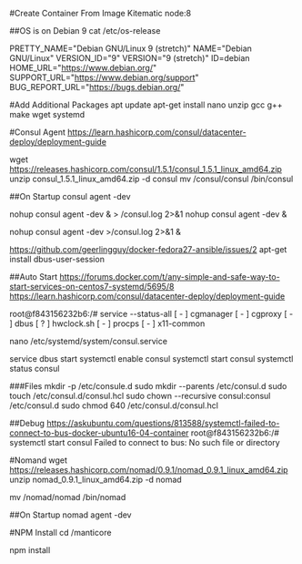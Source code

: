 #Create Container From Image
Kitematic
node:8


##OS is on Debian 9 
cat /etc/os-release

PRETTY_NAME="Debian GNU/Linux 9 (stretch)"
NAME="Debian GNU/Linux"
VERSION_ID="9"
VERSION="9 (stretch)"
ID=debian
HOME_URL="https://www.debian.org/"
SUPPORT_URL="https://www.debian.org/support"
BUG_REPORT_URL="https://bugs.debian.org/"


#Add Additional Packages
apt update
apt-get install nano unzip gcc g++ make wget systemd



#Consul Agent
https://learn.hashicorp.com/consul/datacenter-deploy/deployment-guide

wget https://releases.hashicorp.com/consul/1.5.1/consul_1.5.1_linux_amd64.zip
unzip consul_1.5.1_linux_amd64.zip -d consul
mv /consul/consul /bin/consul


##On Startup
consul agent -dev

nohup consul agent -dev & > /consul.log 2>&1
nohup consul agent -dev &

nohup consul agent -dev >/consul.log 2>&1 &

https://github.com/geerlingguy/docker-fedora27-ansible/issues/2
apt-get install dbus-user-session

##Auto Start
https://forums.docker.com/t/any-simple-and-safe-way-to-start-services-on-centos7-systemd/5695/8
https://learn.hashicorp.com/consul/datacenter-deploy/deployment-guide

root@f843156232b6:/# service --status-all
 [ - ]  cgmanager
 [ - ]  cgproxy
 [ - ]  dbus
 [ ? ]  hwclock.sh
 [ - ]  procps
 [ - ]  x11-common



nano /etc/systemd/system/consul.service

service dbus start
systemctl enable consul
systemctl start consul
systemctl status consul

###Files
mkdir -p /etc/consule.d
sudo mkdir --parents /etc/consul.d
sudo touch /etc/consul.d/consul.hcl
sudo chown --recursive consul:consul /etc/consul.d
sudo chmod 640 /etc/consul.d/consul.hcl



##Debug
https://askubuntu.com/questions/813588/systemctl-failed-to-connect-to-bus-docker-ubuntu16-04-container
root@f843156232b6:/# systemctl start consul
Failed to connect to bus: No such file or directory



#Nomand
wget https://releases.hashicorp.com/nomad/0.9.1/nomad_0.9.1_linux_amd64.zip
unzip nomad_0.9.1_linux_amd64.zip -d nomad

mv /nomad/nomad /bin/nomad


##On Startup
nomad agent -dev




#NPM Install
cd /manticore

npm install